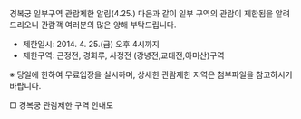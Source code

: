 경복궁 일부구역 관람제한 알림(4.25.)
다음과 같이 일부 구역의 관람이 제한됨을 알려드리오니 관람객 여러분의 많은 양해 부탁드립니다.
- 제한일시: 2014. 4. 25.(금) 오후 4시까지
- 제한구역: 근정전, 경회루, 사정전 (강녕전,교태전,아미산)구역

※ 당일에 한하여 무료입장을 실시하며, 상세한 관람제한 지역은 첨부파일을 참고하시기 바랍니다.

□ 경복궁 관람제한 구역 안내도